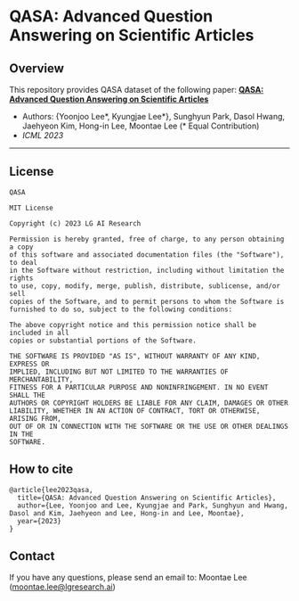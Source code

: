 # QASA: Advanced Question Answering on Scientific Articles

## Overview
This repository provides QASA dataset of the following paper:
**[QASA: Advanced Question Answering on Scientific Articles](https://openreview.net/pdf?id=5ud0h8OXwD)**
* Authors: {Yoonjoo Lee*, Kyungjae Lee*}, Sunghyun Park, Dasol Hwang, Jaehyeon Kim, Hong-in Lee, Moontae Lee (* Equal Contribution)
* _ICML 2023_ 


---

## License
```
QASA

MIT License

Copyright (c) 2023 LG AI Research

Permission is hereby granted, free of charge, to any person obtaining a copy
of this software and associated documentation files (the "Software"), to deal
in the Software without restriction, including without limitation the rights
to use, copy, modify, merge, publish, distribute, sublicense, and/or sell
copies of the Software, and to permit persons to whom the Software is
furnished to do so, subject to the following conditions:

The above copyright notice and this permission notice shall be included in all
copies or substantial portions of the Software.

THE SOFTWARE IS PROVIDED "AS IS", WITHOUT WARRANTY OF ANY KIND, EXPRESS OR
IMPLIED, INCLUDING BUT NOT LIMITED TO THE WARRANTIES OF MERCHANTABILITY,
FITNESS FOR A PARTICULAR PURPOSE AND NONINFRINGEMENT. IN NO EVENT SHALL THE
AUTHORS OR COPYRIGHT HOLDERS BE LIABLE FOR ANY CLAIM, DAMAGES OR OTHER
LIABILITY, WHETHER IN AN ACTION OF CONTRACT, TORT OR OTHERWISE, ARISING FROM,
OUT OF OR IN CONNECTION WITH THE SOFTWARE OR THE USE OR OTHER DEALINGS IN THE
SOFTWARE.
```
## How to cite

```
@article{lee2023qasa,
  title={QASA: Advanced Question Answering on Scientific Articles},
  author={Lee, Yoonjoo and Lee, Kyungjae and Park, Sunghyun and Hwang, Dasol and Kim, Jaehyeon and Lee, Hong-in and Lee, Moontae},
  year={2023}
}
```


## Contact
If you have any questions, please send an email to: Moontae Lee (moontae.lee@lgresearch.ai)
